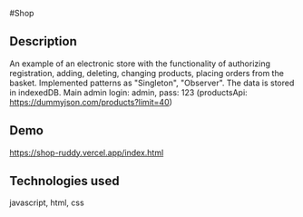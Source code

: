 #Shop

## Description
An example of an electronic store with the functionality of authorizing registration, adding, deleting, changing products, placing orders from the basket. Implemented patterns as "Singleton", "Observer". The data is stored in indexedDB.
Main admin
login: admin, pass: 123
(productsApi: https://dummyjson.com/products?limit=40)

## Demo
https://shop-ruddy.vercel.app/index.html

## Technologies used
javascript, html, css
